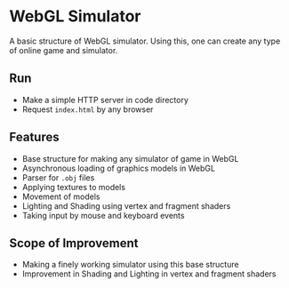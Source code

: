 # WebGL Simulator
A basic structure of WebGL simulator. Using this, one can create any type of online game and simulator.

## Run
- Make a simple HTTP server in code directory
- Request `index.html` by any browser

## Features
- Base structure for making any simulator of game in WebGL
- Asynchronous loading of graphics models in WebGL
- Parser for `.obj` files
- Applying textures to models
- Movement of models
- Lighting and Shading using vertex and fragment shaders
- Taking input by mouse and keyboard events

## Scope of Improvement
- Making a finely working simulator using this base structure
- Improvement in Shading and Lighting in vertex and fragment shaders

